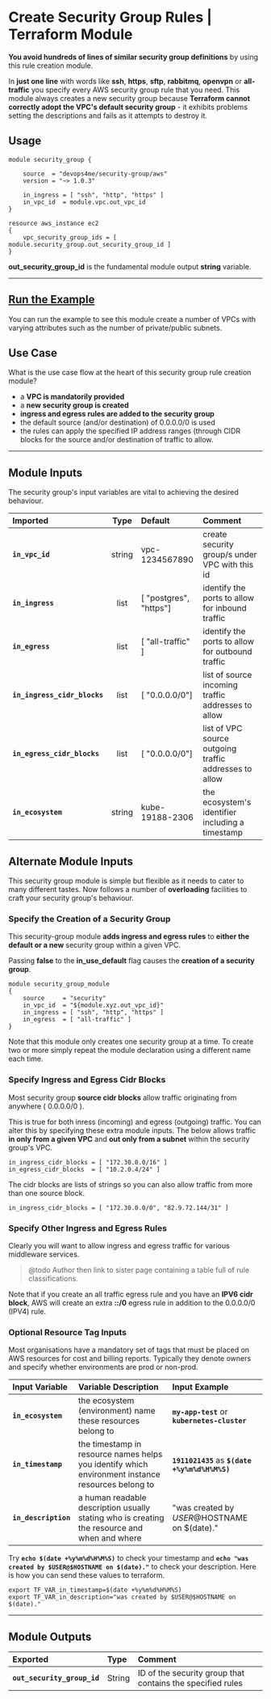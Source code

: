 
# Create Security Group Rules | Terraform Module

**You avoid hundreds of lines of similar security group definitions** by using this rule creation module.

In **just one line** with words like **ssh**, **https**, **sftp**, **rabbitmq**, **openvpn** or **all-traffic** you specify every AWS security group rule that you need. This module always creates a new security group because **Terraform cannot correctly adopt the VPC's default security group** - it exhibits problems setting the descriptions and fails as it attempts to destroy it.

## Usage

    module security_group {

        source  = "devops4me/security-group/aws"
        version = "~> 1.0.3"

        in_ingress = [ "ssh", "http", "https" ]
        in_vpc_id  = module.vpc.out_vpc_id
    }

    resource aws_instance ec2
    {
        vpc_security_group_ids = [ module.security_group.out_security_group_id ]
    }

**out_security_group_id** is the fundamental module output **string** variable.


---


## [Run the Example](https://github.com/devops4me/terraform-aws-security-group/tree/master/example)

You can run the example to see this module create a number of VPCs with varying attributes such as the number of private/public subnets.



## Use Case

What is the use case flow at the heart of this security group rule creation module?

- a **VPC is mandatorily provided**
- a **new security group is created**
- **ingress and egress rules are added to the security group**
- the default source (and/or destination) of 0.0.0.0/0 is used
- the rules can apply the specified IP address ranges (through CIDR blocks for the source and/or destination of traffic to allow.


---


## Module Inputs

The security group's input variables are vital to achieving the desired behaviour.

| Imported | Type | Default | Comment |
|:-------- |:----:|:------- |:------- |
**`in_vpc_id`** | string | vpc-1234567890 | create security group/s under VPC with this id
**`in_ingress`** | list | [ "postgres", "https"] | identify the ports to allow for inbound traffic
**`in_egress`** | list | [ "all-traffic" ] | identify the ports to allow for outbound traffic
**`in_ingress_cidr_blocks`** | list | [ "0.0.0.0/0"] | list of source incoming traffic addresses to allow
**`in_egress_cidr_blocks`** | list | [ "0.0.0.0/0"] | list of VPC source outgoing traffic addresses to allow
**`in_ecosystem`** | string | kube-19188-2306 | the ecosystem's identifier including a timestamp

## Alternate Module Inputs

This security group module is simple but flexible as it needs to cater to many different tastes. Now follows a number of **overloading** facilities to craft your security group's behaviour.

### Specify the Creation of a Security Group
This security-group module **adds ingress and egress rules** to **either the default or a new** security group within a given VPC.


Passing **false** to the **in_use_default** flag causes the **creation of a security group**.

    module security_group_module
    {
        source     = "security"
        in_vpc_id  = "${module.xyz.out_vpc_id}"
        in_ingress = [ "ssh", "http", "https" ]
        in_egress  = [ "all-traffic" ]
    }

Note that this module only creates one security group at a time. To create two or more simply repeat the module declaration using a different name each time.

### Specify Ingress and Egress Cidr Blocks

Most security group **source cidr blocks** allow traffic originating from anywhere ( 0.0.0.0/0 ).

This is true for both inress (incoming) and egress (outgoing) traffic. You can alter this by specifying these extra module inputs. The below allows traffic **in only from a given VPC** and **out only from a subnet** within the security group's VPC.

    in_ingress_cidr_blocks = [ "172.30.0.0/16" ]
    in_egress_cidr_blocks  = [ "10.2.0.4/24" ]

The cidr blocks are lists of strings so you can also allow traffic from more than one source block.

    in_ingress_cidr_blocks = [ "172.30.0.0/0", "82.9.72.144/31" ]

### Specify Other Ingress and Egress Rules

Clearly you will want to allow ingress and egress traffic for various middleware services.

> @todo Author then link to sister page containing a table full of rule classifications.

Note that if you create an all traffic egress rule and you have an **IPV6 cidr block**, AWS will create an extra **::/0** egress rule in addition to the 0.0.0.0/0 (IPV4) rule.


### Optional Resource Tag Inputs

Most organisations have a mandatory set of tags that must be placed on AWS resources for cost and billing reports. Typically they denote owners and specify whether environments are prod or non-prod.

| Input Variable    | Variable Description | Input Example
|:----------------- |:-------------------- |:----- |
**`in_ecosystem`** | the ecosystem (environment) name these resources belong to | **`my-app-test`** or **`kubernetes-cluster`**
**`in_timestamp`** | the timestamp in resource names helps you identify which environment instance resources belong to | **`1911021435`** as **`$(date +%y%m%d%H%M%S)`**
**`in_description`** | a human readable description usually stating who is creating the resource and when and where | "was created by $USER@$HOSTNAME on $(date)."

Try **`echo $(date +%y%m%d%H%M%S)`** to check your timestamp and **`echo "was created by $USER@$HOSTNAME on $(date)."`** to check your description. Here is how you can send these values to terraform.

```
export TF_VAR_in_timestamp=$(date +%y%m%d%H%M%S)
export TF_VAR_in_description="was created by $USER@$HOSTNAME on $(date)."
```


---


## Module Outputs

| Exported                 | Type   | Comment |
|:------------------------ |:------ |:------- |
**`out_security_group_id`**  | String | ID of the security group that contains the specified rules
